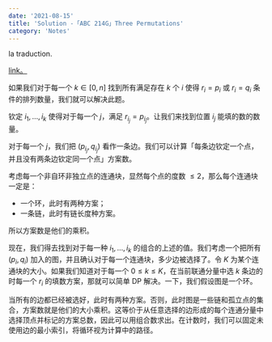```yaml
---
date: '2021-08-15'
title: 'Solution -「ABC 214G」Three Permutations'
category: 'Notes'
---
```


la traduction.

[link。](https://atcoder.jp/contests/abc214/tasks/abc214_g)

如果我们对于每一个 $k\in[0,n]$ 找到所有满足存在 $k$ 个 $i$ 使得 $r_i=p_i$ 或 $r_i=q_i$ 条件的排列数量，我们就可以解决此题。

钦定 $i_1,\dots,i_k$ 使得对于每一个 $j$，满足 $r_{i_j}=p_{i_j}$。让我们来找到位置 $i_j$ 能填的数的数量。

对于每一个 $j$，我们把 $(p_{i_j},q_{i_j})$ 看作一条边。我们可以计算「每条边钦定一个点，并且没有两条边钦定同一个点」方案数。

考虑每一个非自环非独立点的连通块，显然每个点的度数 $\leqslant2$，那么每个连通块一定是：

- 一个环，此时有两种方案；
- 一条链，此时有链长度种方案。

所以方案数是他们的乘积。

现在，我们得去找到对于每一种 $i_1,\dots,i_k$ 的组合的上述的值。我们考虑一个把所有 $(p_i,q_i)$ 加入的图，并且确认对于每一个连通块，多少边被选择了。令 $K$ 为某个连通块的大小。如果我们知道对于每一个 $0\leqslant k\leqslant K$，在当前联通分量中选 $k$ 条边的时每一个 $r_i$ 的填数方案，那就可以简单 DP 解决。一下，我们假设图是一个环。

当所有的边都已经被选好，此时有两种方案。否则，此时图是一些链和孤立点的集合，方案数就是他们的大小乘积。这等价于从任意选择的边形成的每个连通分量中选择顶点并标记的方案总数，因此可以用组合数求出。在计数时，我们可以固定未使用边的最小索引，将循环视为计算中的路径。 